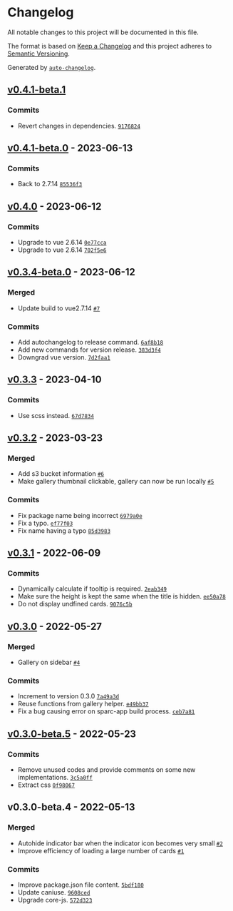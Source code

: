 # Changelog

All notable changes to this project will be documented in this file.

The format is based on [Keep a Changelog](https://keepachangelog.com/en/1.0.0/)
and this project adheres to [Semantic Versioning](https://semver.org/spec/v2.0.0.html).

Generated by [`auto-changelog`](https://github.com/CookPete/auto-changelog).

## [v0.4.1-beta.1](https://github.com/alan-wu/mapcore-gallery/compare/v0.4.1-beta.0...v0.4.1-beta.1)

### Commits

- Revert changes in dependencies. [`9176824`](https://github.com/alan-wu/mapcore-gallery/commit/9176824b8596971873895cb7d77fe326b9ff07b3)

## [v0.4.1-beta.0](https://github.com/alan-wu/mapcore-gallery/compare/v0.4.0...v0.4.1-beta.0) - 2023-06-13

### Commits

- Back to 2.7.14 [`85536f3`](https://github.com/alan-wu/mapcore-gallery/commit/85536f34f378cebeb936ce740b320168b8987df9)

## [v0.4.0](https://github.com/alan-wu/mapcore-gallery/compare/v0.3.4-beta.0...v0.4.0) - 2023-06-12

### Commits

- Upgrade to vue 2.6.14 [`0e77cca`](https://github.com/alan-wu/mapcore-gallery/commit/0e77ccaa3bb984ade1b6a832974157a19dfd48a8)
- Upgrade to vue 2.6.14 [`702f5e6`](https://github.com/alan-wu/mapcore-gallery/commit/702f5e61598963407251456afc9daf8f8163fc9b)

## [v0.3.4-beta.0](https://github.com/alan-wu/mapcore-gallery/compare/v0.3.3...v0.3.4-beta.0) - 2023-06-12

### Merged

- Update build to vue2.7.14 [`#7`](https://github.com/alan-wu/mapcore-gallery/pull/7)

### Commits

- Add autochangelog to release command. [`6af8b18`](https://github.com/alan-wu/mapcore-gallery/commit/6af8b18476727a847eed9ca3c78a8d3a214b4f27)
- Add new commands for version release. [`383d3f4`](https://github.com/alan-wu/mapcore-gallery/commit/383d3f48805ca16290a4596aad04b0079f9381e2)
- Downgrad vue version. [`7d2faa1`](https://github.com/alan-wu/mapcore-gallery/commit/7d2faa16cf2eb0cb9eee5b11948d261d6e30826f)

## [v0.3.3](https://github.com/alan-wu/mapcore-gallery/compare/v0.3.2...v0.3.3) - 2023-04-10

### Commits

- Use scss instead. [`67d7834`](https://github.com/alan-wu/mapcore-gallery/commit/67d7834be929efa4b42416e8641006d9af0c3902)

## [v0.3.2](https://github.com/alan-wu/mapcore-gallery/compare/v0.3.1...v0.3.2) - 2023-03-23

### Merged

- Add s3 bucket information [`#6`](https://github.com/alan-wu/mapcore-gallery/pull/6)
- Make gallery thumbnail clickable, gallery can now be run locally [`#5`](https://github.com/alan-wu/mapcore-gallery/pull/5)

### Commits

- Fix package name being incorrect [`6979a0e`](https://github.com/alan-wu/mapcore-gallery/commit/6979a0e6236a1693f0b2ef93fed39833648de3e2)
- Fix a typo. [`ef77f03`](https://github.com/alan-wu/mapcore-gallery/commit/ef77f033991addb6c6a18f26312cf1381f2d8a37)
- Fix name having a typo [`85d3983`](https://github.com/alan-wu/mapcore-gallery/commit/85d39835737787534ed8e45f972d9bb3075020ae)

## [v0.3.1](https://github.com/alan-wu/mapcore-gallery/compare/v0.3.0...v0.3.1) - 2022-06-09

### Commits

- Dynamically calculate if tooltip is required. [`2eab349`](https://github.com/alan-wu/mapcore-gallery/commit/2eab349f9918ad6aa43f37004aba178100dbd3a7)
- Make sure the height is kept the same when the title is hidden. [`ee50a78`](https://github.com/alan-wu/mapcore-gallery/commit/ee50a78b6d1ce515689c36c05a30c91281a2b35d)
- Do not display undfined cards. [`9076c5b`](https://github.com/alan-wu/mapcore-gallery/commit/9076c5b67e058dede001f4343c13c96e933b3919)

## [v0.3.0](https://github.com/alan-wu/mapcore-gallery/compare/v0.3.0-beta.5...v0.3.0) - 2022-05-27

### Merged

- Gallery on sidebar [`#4`](https://github.com/alan-wu/mapcore-gallery/pull/4)

### Commits

- Increment to version 0.3.0 [`7a49a3d`](https://github.com/alan-wu/mapcore-gallery/commit/7a49a3d6bb2d1c588ce7044ce9930953c61278a4)
- Reuse functions from gallery helper. [`e49bb37`](https://github.com/alan-wu/mapcore-gallery/commit/e49bb37be0be8dadffb31a98a2b6caa5977fab3f)
- Fix a bug causing error on sparc-app build process. [`ceb7a81`](https://github.com/alan-wu/mapcore-gallery/commit/ceb7a816f0de5d81c5a331bbb81224c4dec72678)

## [v0.3.0-beta.5](https://github.com/alan-wu/mapcore-gallery/compare/v0.3.0-beta.4...v0.3.0-beta.5) - 2022-05-23

### Commits

- Remove unused codes and provide comments on some new implementations. [`3c5a0ff`](https://github.com/alan-wu/mapcore-gallery/commit/3c5a0ff044165c6837a24d150c9b7bac2cd9a2ae)
- Extract css [`0f98067`](https://github.com/alan-wu/mapcore-gallery/commit/0f980677a308e555ed00965318fd2dfed7328b4b)

## v0.3.0-beta.4 - 2022-05-13

### Merged

- Autohide indicator bar when the indicator icon becomes very small [`#2`](https://github.com/alan-wu/mapcore-gallery/pull/2)
- Improve efficiency of loading a large number of cards [`#1`](https://github.com/alan-wu/mapcore-gallery/pull/1)

### Commits

- Improve package.json file content. [`5bdf180`](https://github.com/alan-wu/mapcore-gallery/commit/5bdf18080f72eb2454a364b11a56f6356aeb0d99)
- Update caniuse. [`9608ced`](https://github.com/alan-wu/mapcore-gallery/commit/9608ced800c342349e5939681cff2ec65705b602)
- Upgrade core-js. [`572d323`](https://github.com/alan-wu/mapcore-gallery/commit/572d323f3e6136d124b9878f4342d4769f167792)
